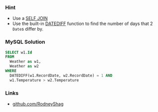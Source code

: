 ### Hint

- Use a [SELF JOIN](https://www.w3schools.com/sql/sql_join_self.asp)
- Use the built-in [DATEDIFF](https://dev.mysql.com/doc/refman/5.7/en/date-and-time-functions.html#function_datediff) function to find the number of days that 2 `Date`s differ by.

### MySQL Solution

```sql
SELECT w1.Id
FROM
  Weather as w1,
  Weather as w2
WHERE
  DATEDIFF(w1.RecordDate, w2.RecordDate) = 1 AND
  w1.Temperature > w2.Temperature
```

### Links

- [github.com/RodneyShag](https://github.com/RodneyShag)
